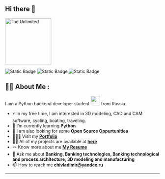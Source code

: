 ## Hi there 👋

<img src="https://github.com/ChiVladimir/ChiVladimir/blob/main/walking_cat.gif" alt="The Unlimited" width="150">

![Static Badge](https://img.shields.io/badge/Py-python-grayred?style=for-the-badge&logo=python&logoColor=blue) ![Static Badge](https://img.shields.io/badge/Fusion-360?style=flat-square&logo=autodesk&logoColor=white&labelColor=orange) ![Static Badge](https://img.shields.io/badge/SolidCAM-lightblue?style=flat-square&logoColor=white&labelColor=blue)




## :man_technologist: About Me :
I am a Python backend developer student <img src="https://media.giphy.com/media/WUlplcMpOCEmTGBtBW/giphy.gif" width="30"> from Russia.

- :zap: In my free time, I am interested in 3D modeling, CAD and CAM software, cycling, boating, traveling.
- 🌱 I’m currently learning **Python**
- 👯 I am also looking for some **Open Source Oppurtunities**
- 👨🏻‍🎓 Visit my **[Portfolio](https://)**
- 👨‍💻 All of my projects are available at **[here](https://github.com/ChiVladimir?tab=repositories)**
- 🪢 Know more about me **[My Resume](https://hh.ru/applicant/resumes/view?resume=4b5b3366ff0006e96d0039ed1f736563726574)**
-  💬 Ask me about **Banking, Banking technologies, Banking technological and process architecture, 3D modeling and manufacturing**
- 📫 How to reach me **chivladimir@yandex.ru**

---
